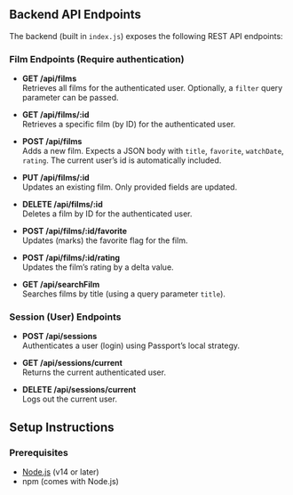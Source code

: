 ## Backend API Endpoints

The backend (built in `index.js`) exposes the following REST API endpoints:

### Film Endpoints (Require authentication)

- **GET /api/films**  
  Retrieves all films for the authenticated user. Optionally, a `filter` query parameter can be passed.

- **GET /api/films/:id**  
  Retrieves a specific film (by ID) for the authenticated user.

- **POST /api/films**  
  Adds a new film. Expects a JSON body with `title`, `favorite`, `watchDate`, `rating`. The current user’s id is automatically included.

- **PUT /api/films/:id**  
  Updates an existing film. Only provided fields are updated.

- **DELETE /api/films/:id**  
  Deletes a film by ID for the authenticated user.

- **POST /api/films/:id/favorite**  
  Updates (marks) the favorite flag for the film.

- **POST /api/films/:id/rating**  
  Updates the film’s rating by a delta value.

- **GET /api/searchFilm**  
  Searches films by title (using a query parameter `title`).

### Session (User) Endpoints

- **POST /api/sessions**  
  Authenticates a user (login) using Passport’s local strategy.

- **GET /api/sessions/current**  
  Returns the current authenticated user.

- **DELETE /api/sessions/current**  
  Logs out the current user.

## Setup Instructions

### Prerequisites

- [Node.js](https://nodejs.org/en/) (v14 or later)
- npm (comes with Node.js)
